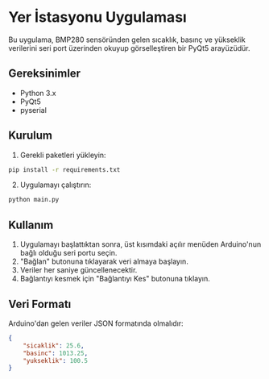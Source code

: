 # Yer İstasyonu Uygulaması

Bu uygulama, BMP280 sensöründen gelen sıcaklık, basınç ve yükseklik verilerini seri port üzerinden okuyup görselleştiren bir PyQt5 arayüzüdür.

## Gereksinimler

- Python 3.x
- PyQt5
- pyserial

## Kurulum

1. Gerekli paketleri yükleyin:
```bash
pip install -r requirements.txt
```

2. Uygulamayı çalıştırın:
```bash
python main.py
```

## Kullanım

1. Uygulamayı başlattıktan sonra, üst kısımdaki açılır menüden Arduino'nun bağlı olduğu seri portu seçin.
2. "Bağlan" butonuna tıklayarak veri almaya başlayın.
3. Veriler her saniye güncellenecektir.
4. Bağlantıyı kesmek için "Bağlantıyı Kes" butonuna tıklayın.

## Veri Formatı

Arduino'dan gelen veriler JSON formatında olmalıdır:

```json
{
    "sicaklik": 25.6,
    "basinc": 1013.25,
    "yukseklik": 100.5
}
``` 